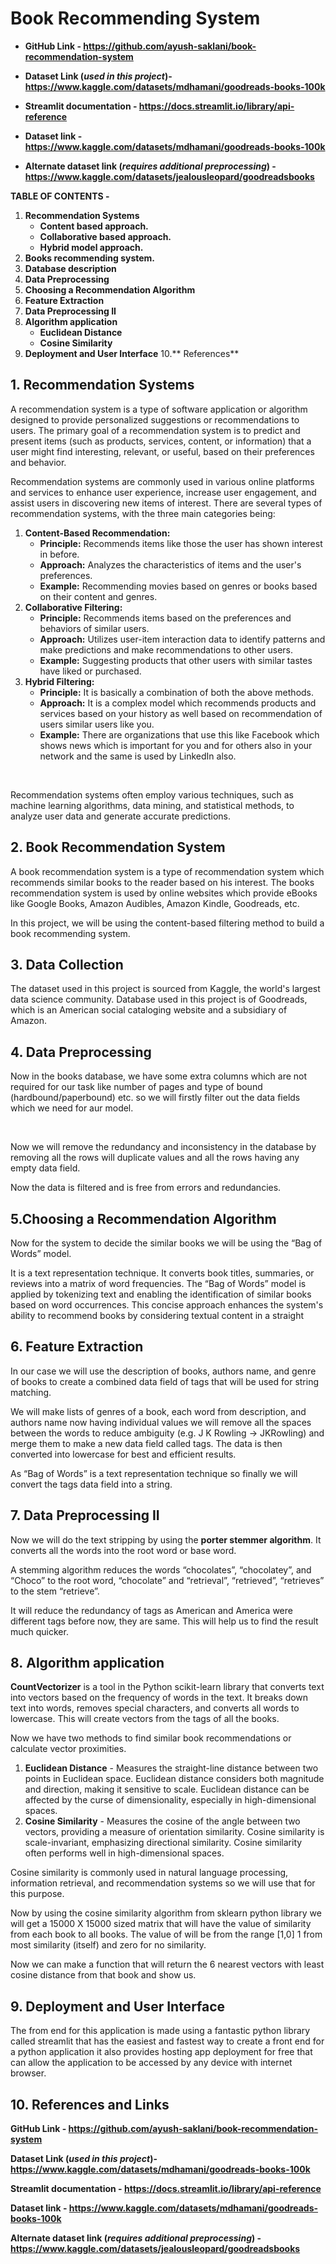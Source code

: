 # Book Recommending System 
<!-- * A content based book recommending system using cosine similarity matrix
* Bag of word approach -->
*  **GitHub Link  - https://github.com/ayush-saklani/book-recommendation-system**

*  **Dataset Link (*used in this project*)- https://www.kaggle.com/datasets/mdhamani/goodreads-books-100k**

*  **Streamlit documentation - https://docs.streamlit.io/library/api-reference**

*  **Dataset link - https://www.kaggle.com/datasets/mdhamani/goodreads-books-100k**

*  **Alternate dataset link (*requires additional preprocessing*) - https://www.kaggle.com/datasets/jealousleopard/goodreadsbooks**

**TABLE OF CONTENTS -**

<!-- # Take me to <a href="#pookie">pookie</a>
# <a name="RecommendationSystems">this is pookie</a> -->


1. **Recommendation Systems**
    - **Content based approach.**
    - **Collaborative based approach.**
    - **Hybrid model approach.**
2. **Books recommending system.**
3. **Database description**
4. **Data Preprocessing**
5. **Choosing a Recommendation Algorithm**
6. **Feature Extraction**
7. **Data Preprocessing II**
8. **Algorithm application**
    - **Euclidean Distance**
    - **Cosine Similarity**
9. **Deployment and User Interface**
10.** References**

## **1. Recommendation Systems**

A recommendation system is a type of software application or algorithm designed to provide personalized suggestions or recommendations to users. The primary goal of a recommendation system is to predict and present items (such as products, services, content, or information) that a user might find interesting, relevant, or useful, based on their preferences and behavior.

Recommendation systems are commonly used in various online platforms and services to enhance user experience, increase user engagement, and assist users in discovering new items of interest. There are several types of recommendation systems, with the three main categories being:

1. **Content-Based Recommendation:**
    - **Principle:** Recommends items like those the user has shown interest in before.
    - **Approach:** Analyzes the characteristics of items and the user's preferences.
    - **Example:** Recommending movies based on genres or books based on their content and genres.
2. **Collaborative Filtering:**
    - **Principle:** Recommends items based on the preferences and behaviors of similar users.
    - **Approach:** Utilizes user-item interaction data to identify patterns and make predictions and make recommendations to other users.
    - **Example:** Suggesting products that other users with similar tastes have liked or purchased.
3. **Hybrid Filtering:**
    - **Principle:** It is basically a combination of both the above methods.
    - **Approach:** It is a complex model which recommends products and services based on your history as well based on recommendation of users similar users like you.
    - **Example:** There are organizations that use this like Facebook which shows news which is important for you and for others also in your network and the same is used by LinkedIn also.

 

Recommendation systems often employ various techniques, such as machine learning algorithms, data mining, and statistical methods, to analyze user data and generate accurate predictions.



## **2. Book Recommendation System**

A book recommendation system is a type of recommendation system which recommends similar books to the reader based on his interest. The books recommendation system is used by online websites which provide eBooks like Google Books, Amazon Audibles, Amazon Kindle, Goodreads, etc.

In this project, we will be using the content-based filtering method to build a book recommending system.

## **3. Data Collection**

The dataset used in this project is sourced from Kaggle, the world's largest data science community. Database used in this project is of Goodreads, which is an American social cataloging website and a subsidiary of Amazon. 

## **4. Data Preprocessing**

Now in the books database, we have some extra columns which are not required for our task like number of pages and type of bound (hardbound/paperbound) etc. so we will firstly filter out the data fields which we need for aur model.


 

Now we will remove the redundancy and inconsistency in the database by removing all the rows will duplicate values and all the rows having any empty data field.

Now the data is filtered and is free from errors and redundancies.

## **5.Choosing a Recommendation Algorithm**

Now for the system to decide the similar books we will be using the “Bag of Words” model.

It is a text representation technique. It converts book titles, summaries, or reviews into a matrix of word frequencies. The “Bag of Words” model is applied by tokenizing text and enabling the identification of similar books based on word occurrences. This concise approach enhances the system's ability to recommend books by considering textual content in a straight


## **6. Feature Extraction**

In our case we will use the description of books, authors name, and genre of books to create a combined data field of tags that will be used for string matching.

We will make lists of genres of a book, each word from description, and authors name now having individual values we will remove all the spaces between the words to reduce ambiguity (e.g. J K Rowling -> JKRowling) and merge them to make a new data field called tags. The data is then converted into lowercase for best and efficient results.

As “Bag of Words” is a text representation technique so finally we will convert the tags data field into a string.

## **7. Data Preprocessing II**

Now we will do the text stripping by using the **porter stemmer algorithm**. It converts all the words into the root word or base word.

A stemming algorithm reduces the words “chocolates”, “chocolatey”, and “Choco” to the root word, “chocolate” and “retrieval”, “retrieved”, “retrieves” to the stem “retrieve”.

It will reduce the redundancy of tags as American and America were different tags before now, they are same. This will help us to find the result much quicker.


## **8. Algorithm application**

**CountVectorizer** is a tool in the Python scikit-learn library that converts text into vectors based on the frequency of words in the text. It breaks down text into words, removes special characters, and converts all words to lowercase. This will create vectors from the tags of all the books.

Now we have two methods to find similar book recommendations or calculate vector proximities.
1. **Euclidean Distance** - Measures the straight-line distance between two points in Euclidean space. Euclidean distance considers both magnitude and direction, making it sensitive to scale. Euclidean distance can be affected by the curse of dimensionality, especially in high-dimensional spaces.
2. **Cosine Similarity** - Measures the cosine of the angle between two vectors, providing a measure of orientation similarity. Cosine similarity is scale-invariant, emphasizing directional similarity. Cosine similarity often performs well in high-dimensional spaces.



Cosine similarity is commonly used in natural language processing, information retrieval, and recommendation systems so we will use that for this purpose.

Now by using the cosine similarity algorithm from sklearn python library we will get a 15000 X 15000 sized matrix that will have the value of similarity from each book to all books. The value of will be from the range [1,0] 1 from most similarity (itself) and zero for no similarity.

Now we can make a function that will return the 6 nearest vectors with least cosine distance from that book and show us.

## **9. Deployment and User Interface**

The from end for this application is made using a fantastic python library called streamlit that has the easiest and fastest way to create a front end for a python application it also provides hosting app deployment for free that can allow the application to be accessed by any device with internet browser.

## **10. References and Links**

 **GitHub Link  - https://github.com/ayush-saklani/book-recommendation-system**

**Dataset Link (*used in this project*)- https://www.kaggle.com/datasets/mdhamani/goodreads-books-100k**

**Streamlit documentation - https://docs.streamlit.io/library/api-reference**

**Dataset link - https://www.kaggle.com/datasets/mdhamani/goodreads-books-100k**

**Alternate dataset link (*requires additional preprocessing*) - https://www.kaggle.com/datasets/jealousleopard/goodreadsbooks**
